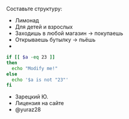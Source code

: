 Составьте структуру:

   - Лимонад
   - Для детей и взрослых
   - Заходишь в любой магазин -> покупаешь
   - Открываешь бутылку -> пьёшь
   - 
   ```bash
   if [[ $a -eq 23 ]]
   then
     echo "Modify me!"
   else
     echo '$a is not "23"'
   fi
   ```
   - Зарецкий Ю.
   - Лицензия на сайте
   - @yuraz28
